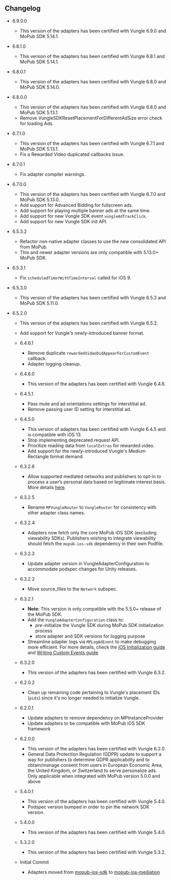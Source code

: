 ## Changelog
* 6.9.0.0
    * This version of the adapters has been certified with Vungle 6.9.0 and MoPub SDK 5.14.1.

* 6.8.1.0
    * This version of the adapters has been certified with Vungle 6.8.1 and MoPub SDK 5.14.1.

* 6.8.0.1
    * This version of the adapters has been certified with Vungle 6.8.0 and MoPub SDK 5.14.0.

* 6.8.0.0
    * This version of the adapters has been certified with Vungle 6.8.0 and MoPub SDK 5.13.1.
    * Remove VungleSDKResetPlacementForDifferentAdSize error check for loading Ads.

* 6.7.1.0
    * This version of the adapters has been certified with Vungle 6.7.1 and MoPub SDK 5.13.1.
    * Fix a Rewarded Video duplicated callbacks issue.

* 6.7.0.1
    * Fix adapter compiler warnings.

* 6.7.0.0
    * This version of the adapters has been certified with Vungle 6.7.0 and MoPub SDK 5.13.0.
    * Add support for Advanced Bidding for fullscreen ads.
    * Add support for playing multiple banner ads at the same time.
    * Add support for new Vungle SDK event `vungleAdTrackClick`.
    * Add support for new Vungle SDK init API.

* 6.5.3.2
    * Refactor non-native adapter classes to use the new consolidated API from MoPub.
    * This and newer adapter versions are only compatible with 5.13.0+ MoPub SDK.

* 6.5.3.1
   * Fix `scheduledTimerWithTimeInterval` called for iOS 9.

* 6.5.3.0
   * This version of the adapters has been certified with Vungle 6.5.3 and MoPub SDK 5.11.0.

* 6.5.2.0
   * This version of the adapters has been certified with Vungle 6.5.2.
   * Add support for Vungle's newly-introduced banner format.

  * 6.4.6.1
    * Remove duplicate `rewardedVideoDidAppearForCustomEvent` callback.
    * Adapter logging cleanup.

  * 6.4.6.0
    * This version of the adapters has been certified with Vungle 6.4.6.
    
  * 6.4.5.1
    * Pass mute and ad orientations settings for interstitial ad.
    * Remove passing user ID setting for interstitial ad.

  * 6.4.5.0
    * This version of adapters has been certified with Vungle 6.4.5 and is compatible with iOS 13.
    * Stop implementing deprecated request API.
    * Prioritize reading data from `localExtras` for rewarded video.
    * Add support for the newly-introduced Vungle's Medium Rectangle format demand.

  * 6.3.2.6
    * Allow supported mediated networks and publishers to opt-in to process a user’s personal data based on legitimate interest basis. More details [here](https://developers.mopub.com/docs/publisher/gdpr-guide/#legitimate-interest-support).

  * 6.3.2.5
    * Rename `MPVungleRouter` to `VungleRouter` for consistency with other adapter class names. 

  * 6.3.2.4
    * Adapters now fetch only the core MoPub iOS SDK (excluding viewability SDKs). Publishers wishing to integrate viewability should fetch the `mopub-ios-sdk` dependency in their own Podfile.

  * 6.3.2.3
    * Update adapter version in VungleAdapterConfiguration to accommodate podspec changes for Unity releases.
    
  * 6.3.2.2
    * Move source_files to the `Network` subspec.

  * 6.3.2.1
    * **Note**: This version is only compatible with the 5.5.0+ release of the MoPub SDK.
    * Add the `VungleAdapterConfiguration` class to: 
         * pre-initialize the Vungle SDK during MoPub SDK initialization process
         * store adapter and SDK versions for logging purpose
    * Streamline adapter logs via `MPLogAdEvent` to make debugging more efficient. For more details, check the [iOS Initialization guide](https://developers.mopub.com/docs/ios/initialization/) and [Writing Custom Events guide](https://developers.mopub.com/docs/ios/custom-events/).

  * 6.3.2.0
    * This version of the adapters has been certified with Vungle 6.3.2.

  * 6.2.0.2
    * Clean up remaining code pertaining to Vungle's placement IDs (`pids`) since it's no longer needed to initialize Vungle.

  * 6.2.0.1  
    * Update adapters to remove dependency on MPInstanceProvider
    * Update adapters to be compatible with MoPub iOS SDK framework

  * 6.2.0.0
    * This version of the adapters has been certified with Vungle 6.2.0.
    * General Data Protection Regulation (GDPR) update to support a way for publishers to determine GDPR applicability and to obtain/manage consent from users in European Economic Area, the United Kingdom, or Switzerland to serve personalize ads. Only applicable when integrated with MoPub version 5.0.0 and above

  * 5.4.0.1
    * This version of the adapters has been certified with Vungle 5.4.0.
    * Podspec version bumped in order to pin the network SDK version.

  * 5.4.0.0
    * This version of the adapters has been certified with Vungle 5.4.0.
    
  * 5.3.2.0
    * This version of the adapters has been certified with Vungle 5.3.2.

  * Initial Commit
  	* Adapters moved from [mopub-ios-sdk](https://github.com/mopub/mopub-ios-sdk) to [mopub-ios-mediation](https://github.com/mopub/mopub-ios-mediation/)
